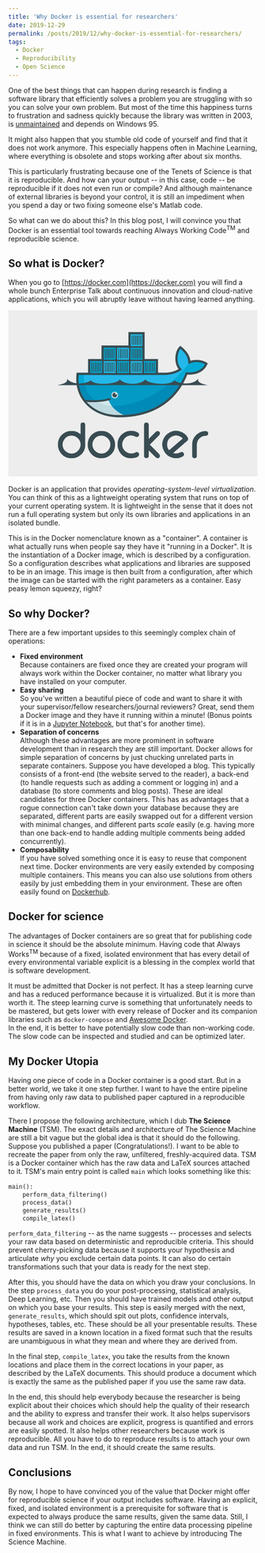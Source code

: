```yaml
---
title: 'Why Docker is essential for researchers'
date: 2019-12-29
permalink: /posts/2019/12/why-docker-is-essential-for-researchers/
tags:
  - Docker
  - Reproducibility
  - Open Science
---
```


One of the best things that can happen during research is finding a software library that efficiently solves a problem you are struggling with so you can solve your own problem. But most of the time this happiness turns to frustration and sadness quickly because the library was written in 2003, is [unmaintained](https://xkcd.com/979/) and depends on Windows 95. 

It might also happen that you stumble old code of yourself and find that it does not work anymore. This especially happens often in Machine Learning, where everything is obsolete and stops working after about six months. 

This is particularly frustrating because one of the Tenets of Science is that it is reproducible. And how can your output -- in this case, code -- be reproducible if it does not even run or compile? And although maintenance of external libraries is beyond your control, it is still an impediment when you spend a day or two fixing someone else's Matlab code.

So what can we do about this? In this blog post, I will convince you that Docker is an essential tool towards reaching Always Working Code<sup>TM</sup> and reproducible science.

So what is Docker?
------
When you go to [https://docker.com](https://docker.com) you will find a whole bunch Enterprise Talk about continuous innovation and cloud-native applications, which you will abruptly leave without having learned anything. 

![](/images/2018-12-29-why-docker-is-essential-for-researchers/docker_logo.png)

Docker is an application that provides *operating-system-level virtualization*. You can think of this as a lightweight operating system that runs on top of your current operating system. It is lightweight in the sense that it does not run a full operating system but only its own libraries and applications in an isolated bundle.  

This is in the Docker nomenclature known as a "container". A container is what actually runs when people say they have it "running in a Docker". It is the instantiation of a Docker image, which is described by a configuration. So a configuration describes what applications and libraries are supposed to be in an image. This image is then built from a configuration, after which the image can be started with the right parameters as a container. Easy peasy lemon squeezy, right? 

So why Docker?
------
There are a few important upsides to this seemingly complex chain of operations:
- **Fixed environment**  
Because containers are fixed once they are created your program will always work within the Docker container, no matter what library you have installed on your computer. 
- **Easy sharing**  
So you've written a beautiful piece of code and want to share it with your supervisor/fellow researchers/journal reviewers? Great, send them a Docker image and they have it running within a minute! (Bonus points if it is in a [Jupyter Notebook](https://jupyter.org/), but that's for another time).
- **Separation of concerns**  
Although these advantages are more prominent in software development than in research they are still important. Docker allows for simple separation of concerns by just chucking unrelated parts in separate containers. Suppose you have developed a blog. This typically consists of a front-end (the website served to the reader), a back-end (to handle requests such as adding a comment or logging in) and a database (to store comments and blog posts). These are ideal candidates for three Docker containers. This has as advantages that a rogue connection can't take down your database because they are separated, different parts are easily swapped out for a different version with minimal changes, and different parts *scale* easily (e.g. having more than one back-end to handle adding multiple comments being added concurrently). 
- **Composability**  
If you have solved something once it is easy to reuse that component next time. Docker environments are very easily extended by composing multiple containers. This means you can also use solutions from others easily by just embedding them in your environment. These are often easily found on [Dockerhub](https://hub.docker.com/).

Docker for science
------
The advantages of Docker containers are so great that for publishing code in science it should be the absolute minimum. Having code that Always Works<sup>TM</sup> because of a fixed, isolated environment that has every detail of every environmental variable explicit is a blessing in the complex world that is software development.  

It must be admitted that Docker is not perfect. It has a steep learning curve and has a reduced performance because it is virtualized. But it is more than worth it. The steep learning curve is something that unfortunately needs to be mastered, but gets lower with every release of Docker and its companion libraries such as `docker-compose` and [Awesome Docker](https://github.com/veggiemonk/awesome-docker).  
In the end, it is better to have potentially slow code than non-working code. The slow code can be inspected and studied and can be optimized later.   

My Docker Utopia
------
Having one piece of code in a Docker container is a good start. But in a better world, we take it one step further. I want to have the entire pipeline from having only raw data to published paper captured in a reproducible workflow.  

There I propose the following architecture, which I dub **The Science Machine** (TSM). 
The exact details and architecture of The Science Machine are still a bit vague but the global idea is that it should do the following. 
Suppose you published a paper (Congratulations!). I want to be able to recreate the paper from only the raw, unfiltered, freshly-acquired data. TSM is a Docker container which has the raw data and LaTeX sources attached to it. TSM's main entry point is called `main` which looks something like this:
```
main():
    perform_data_filtering()
    process_data()
    generate_results()
    compile_latex()
```
`perform_data_filtering` -- as the name suggests -- processes and selects your raw data based on deterministic and reproducible criteria. This should prevent cherry-picking data because it supports your hypothesis and articulate *why* you exclude certain data points. It can also do certain transformations such that your data is ready for the next step.  

After this, you should have the data on which you draw your conclusions. In the step `process_data` you do your post-processing, statistical analysis, Deep Learning, etc. Then you should have trained models and other output on which you base your results. This step is easily merged with the next, `generate_results`, which should spit out plots, confidence intervals, hypotheses, tables, etc. These should be all your presentable results. These results are saved in a known location in a fixed format such that the results are unambiguous in what they mean and where they are derived from.  

In the final step, `compile_latex`, you take the results from the known locations and place them in the correct locations in your paper, as described by the LaTeX documents. This should produce a document which is exactly the same as the published paper if you use the same raw data. 

In the end, this should help everybody because the researcher is being explicit about their choices which should help the quality of their research and the ability to express and transfer their work. It also helps supervisors because all work and choices are explicit, progress is quantified and errors are easily spotted. It also helps other researchers because work is reproducible. All you have to do to reproduce results is to attach your own data and run TSM. In the end, it should create the same results. 

Conclusions
-----
By now, I hope to have convinced you of the value that Docker might offer for reproducible science if your output includes software. Having an explicit, fixed, and isolated environment is a prerequisite for software that is expected to always produce the same results, given the same data. Still, I think we can still do better by capturing the entire data processing pipeline in fixed environments. This is what I want to achieve by introducing The Science Machine. 
